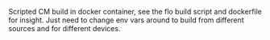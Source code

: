 Scripted CM build in docker container, see the flo build script and dockerfile for insight. Just need to change env vars around to build from different sources and for different devices.
